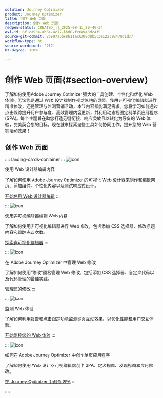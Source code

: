 ```yaml
---
solution: Journey Optimizer
product: Journey Optimizer
title: 创作 Web 页面
description: 创作 Web 页面
redpen-status: CREATED_||_2025-08-11_20-40-34
exl-id: 6f1ce53e-ab5a-4c77-bbd6-fc049e3dc4f5
source-git-commit: 2b907a3be8b11ac6308d0b563e122c88478d1d37
workflow-type: ht
source-wordcount: '272'
ht-degree: 100%

---
```


# 创作 Web 页面{#section-overview}

了解如何使用Adobe Journey Optimizer 强大的工具创建、个性化和优化 Web 体验。无论您是通过 Web 设计器制作视觉惊艳的页面，使用非可视化编辑器进行精准修改，还是管理与监测营销活动，本节内容都能满足需求。您将学习如何通过点击跟踪提升用户参与度、高效管理内容更新，并利用动态视图定制单页应用程序 (SPA)。每个主题旨在助您打造无缝衔接、响应灵敏且以转化为导向的 Web 体验，完美契合您的目标。现在就来探索这些工具如何协同工作，提升您的 Web 营销活动效果！

## 创作 Web 页面

:::: landing-cards-container
:::
![icon](https://cdn.experienceleague.adobe.com/icons/circle-play.svg?lang=zh-Hans)

使用 Web 设计器编辑内容

了解如何使用 Adobe Journey Optimizer 的可视化 Web 设计器来创作和编辑网页、添加组件、个性化内容以及测试响应式设计。

[开始使用 Web 设计器编辑](../using/web/web-visual-editor.md)
:::

:::
![icon](https://cdn.experienceleague.adobe.com/icons/code-branch.svg?lang=zh-Hans)

使用非可视编辑器编辑 Web 内容

了解如何使用非可视化编辑器进行 Web 修改，包括添加 CSS 选择器、修改标题内容和跟踪点击次数。

[探索非可视化编辑器](../using/web/web-non-visual-editor.md)
:::

:::
![icon](https://cdn.experienceleague.adobe.com/icons/gear.svg?lang=zh-Hans)

在 Adobe Journey Optimizer 中管理 Web 修改

了解如何使用“修改”窗格管理 Web 修改，包括添加 CSS 选择器、自定义代码以及代码管理的最佳实践。

[管理您的修改](../using/web/manage-web-modifications.md)
:::

:::
![icon](https://cdn.experienceleague.adobe.com/icons/chart-line.svg?lang=zh-Hans)

监测 Web 体验

了解如何利用报告和点击跟踪功能监测网页互动效果，以优化性能和用户交互体验。

[开始监控您的 Web 体验](../using/web/monitor-web-experiences.md)
:::

:::
![icon](https://cdn.experienceleague.adobe.com/icons/puzzle-piece.svg?lang=zh-Hans)

如何在 Adobe Journey Optimizer 中创作单页应用程序

了解如何使用 Web 设计器可视编辑器创作 SPA、定义视图、发现视图和应用修改。

[在 Journey Optimizer 中创作 SPA](../using/web/web-spa.md)
:::

::::
